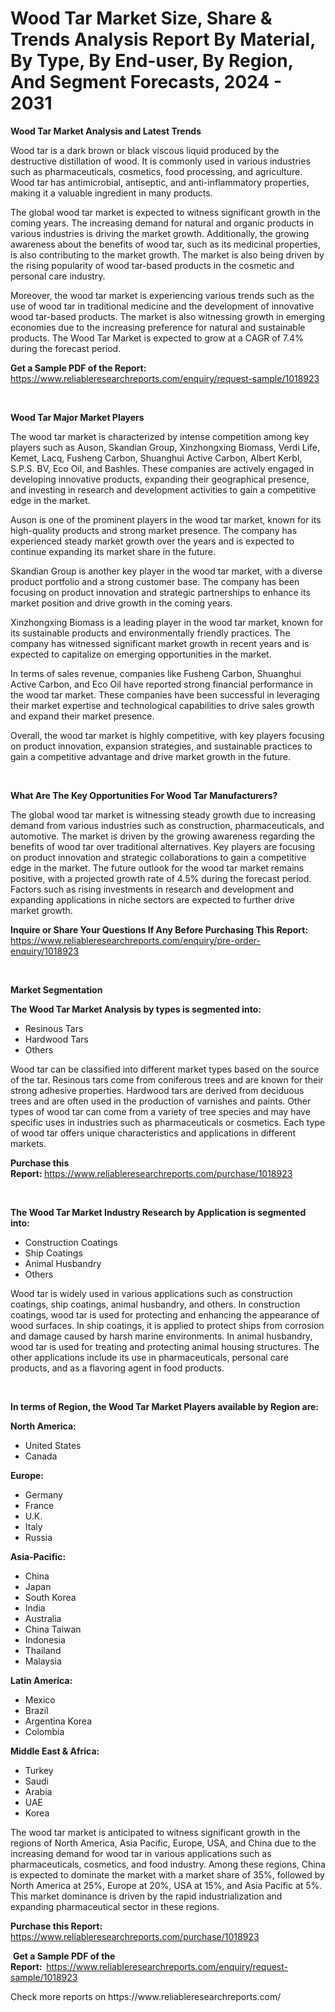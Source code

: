 <p><h1>Wood Tar Market Size, Share & Trends Analysis Report By Material, By Type, By End-user, By Region, And Segment Forecasts, 2024 - 2031</h1></p><p><strong>Wood Tar Market Analysis and Latest Trends</strong></p>
<p><p>Wood tar is a dark brown or black viscous liquid produced by the destructive distillation of wood. It is commonly used in various industries such as pharmaceuticals, cosmetics, food processing, and agriculture. Wood tar has antimicrobial, antiseptic, and anti-inflammatory properties, making it a valuable ingredient in many products.</p><p>The global wood tar market is expected to witness significant growth in the coming years. The increasing demand for natural and organic products in various industries is driving the market growth. Additionally, the growing awareness about the benefits of wood tar, such as its medicinal properties, is also contributing to the market growth. The market is also being driven by the rising popularity of wood tar-based products in the cosmetic and personal care industry.</p><p>Moreover, the wood tar market is experiencing various trends such as the use of wood tar in traditional medicine and the development of innovative wood tar-based products. The market is also witnessing growth in emerging economies due to the increasing preference for natural and sustainable products. The Wood Tar Market is expected to grow at a CAGR of 7.4% during the forecast period.</p></p>
<p><strong>Get a Sample PDF of the Report:&nbsp;</strong> <a href="https://www.reliableresearchreports.com/enquiry/request-sample/1018923">https://www.reliableresearchreports.com/enquiry/request-sample/1018923</a></p>
<p>&nbsp;</p>
<p><strong>Wood Tar Major Market Players</strong></p>
<p><p>The wood tar market is characterized by intense competition among key players such as Auson, Skandian Group, Xinzhongxing Biomass, Verdi Life, Kemet, Lacq, Fusheng Carbon, Shuanghui Active Carbon, Albert Kerbl, S.P.S. BV, Eco Oil, and Bashles. These companies are actively engaged in developing innovative products, expanding their geographical presence, and investing in research and development activities to gain a competitive edge in the market.</p><p>Auson is one of the prominent players in the wood tar market, known for its high-quality products and strong market presence. The company has experienced steady market growth over the years and is expected to continue expanding its market share in the future.</p><p>Skandian Group is another key player in the wood tar market, with a diverse product portfolio and a strong customer base. The company has been focusing on product innovation and strategic partnerships to enhance its market position and drive growth in the coming years.</p><p>Xinzhongxing Biomass is a leading player in the wood tar market, known for its sustainable products and environmentally friendly practices. The company has witnessed significant market growth in recent years and is expected to capitalize on emerging opportunities in the market.</p><p>In terms of sales revenue, companies like Fusheng Carbon, Shuanghui Active Carbon, and Eco Oil have reported strong financial performance in the wood tar market. These companies have been successful in leveraging their market expertise and technological capabilities to drive sales growth and expand their market presence.</p><p>Overall, the wood tar market is highly competitive, with key players focusing on product innovation, expansion strategies, and sustainable practices to gain a competitive advantage and drive market growth in the future.</p></p>
<p>&nbsp;</p>
<p><strong>What Are The Key Opportunities For Wood Tar Manufacturers?</strong></p>
<p><p>The global wood tar market is witnessing steady growth due to increasing demand from various industries such as construction, pharmaceuticals, and automotive. The market is driven by the growing awareness regarding the benefits of wood tar over traditional alternatives. Key players are focusing on product innovation and strategic collaborations to gain a competitive edge in the market. The future outlook for the wood tar market remains positive, with a projected growth rate of 4.5% during the forecast period. Factors such as rising investments in research and development and expanding applications in niche sectors are expected to further drive market growth.</p></p>
<p><strong>Inquire or Share Your Questions If Any Before Purchasing This Report:</strong> <a href="https://www.reliableresearchreports.com/enquiry/pre-order-enquiry/1018923">https://www.reliableresearchreports.com/enquiry/pre-order-enquiry/1018923</a></p>
<p>&nbsp;</p>
<p><strong>Market Segmentation</strong></p>
<p><strong>The Wood Tar Market Analysis by types is segmented into:</strong></p>
<p><ul><li>Resinous Tars</li><li>Hardwood Tars</li><li>Others</li></ul></p>
<p><p>Wood tar can be classified into different market types based on the source of the tar. Resinous tars come from coniferous trees and are known for their strong adhesive properties. Hardwood tars are derived from deciduous trees and are often used in the production of varnishes and paints. Other types of wood tar can come from a variety of tree species and may have specific uses in industries such as pharmaceuticals or cosmetics. Each type of wood tar offers unique characteristics and applications in different markets.</p></p>
<p><strong>Purchase this Report:&nbsp;</strong><a href="https://www.reliableresearchreports.com/purchase/1018923">https://www.reliableresearchreports.com/purchase/1018923</a></p>
<p>&nbsp;</p>
<p><strong>The Wood Tar Market Industry Research by Application is segmented into:</strong></p>
<p><ul><li>Construction Coatings</li><li>Ship Coatings</li><li>Animal Husbandry</li><li>Others</li></ul></p>
<p><p>Wood tar is widely used in various applications such as construction coatings, ship coatings, animal husbandry, and others. In construction coatings, wood tar is used for protecting and enhancing the appearance of wood surfaces. In ship coatings, it is applied to protect ships from corrosion and damage caused by harsh marine environments. In animal husbandry, wood tar is used for treating and protecting animal housing structures. The other applications include its use in pharmaceuticals, personal care products, and as a flavoring agent in food products.</p></p>
<p>&nbsp;</p>
<p><strong>In terms of Region, the Wood Tar Market Players available by Region are:</strong></p>
<p>
    <p> <strong> North America: </strong>
        <ul>
            <li>United States</li>
            <li>Canada</li>
        </ul>
        </p> 
    <p> <strong> Europe: </strong>
        <ul>
            <li>Germany</li>
            <li>France</li>
            <li>U.K.</li>
            <li>Italy</li>
            <li>Russia</li>
        </ul>
        </p> 
    <p> <strong> Asia-Pacific: </strong>
        <ul>
            <li>China</li>
            <li>Japan</li>
            <li>South Korea</li>
            <li>India</li>
            <li>Australia</li>
            <li>China Taiwan</li>
            <li>Indonesia</li>
            <li>Thailand</li>
            <li>Malaysia</li>
        </ul>
        </p> 
    <p> <strong> Latin America: </strong>
        <ul>
            <li>Mexico</li>
            <li>Brazil</li>
            <li>Argentina Korea</li>
            <li>Colombia</li>
        </ul>
        </p> 
    <p> <strong> Middle East & Africa: </strong>
        <ul>
            <li>Turkey</li>
            <li>Saudi</li>
            <li>Arabia</li>
            <li>UAE</li>
            <li>Korea</li>
        </ul>
    </p>
    </p>
<p><p>The wood tar market is anticipated to witness significant growth in the regions of North America, Asia Pacific, Europe, USA, and China due to the increasing demand for wood tar in various applications such as pharmaceuticals, cosmetics, and food industry. Among these regions, China is expected to dominate the market with a market share of 35%, followed by North America at 25%, Europe at 20%, USA at 15%, and Asia Pacific at 5%. This market dominance is driven by the rapid industrialization and expanding pharmaceutical sector in these regions.</p></p>
<p><strong>Purchase this Report: </strong><a href="https://www.reliableresearchreports.com/purchase/1018923">https://www.reliableresearchreports.com/purchase/1018923</a></p>
<p>&nbsp;<strong>Get a Sample PDF of the Report:&nbsp;&nbsp;</strong><a href="https://www.reliableresearchreports.com/enquiry/request-sample/1018923">https://www.reliableresearchreports.com/enquiry/request-sample/1018923</a></p>
<p><strong></strong></p>
<p>Check more reports on https://www.reliableresearchreports.com/</p>